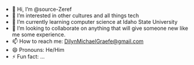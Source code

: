 - 👋 Hi, I’m @source-Zeref
- 👀 I’m interested in other cultures and all things tech
- 🌱 I’m currently learning computer science at Idaho State University
- 💞️ I’m looking to collaborate on anything that will give someone new like me some experience.
- 📫 How to reach me: DilynMichaelGraefe@gmail.com
- 😄 Pronouns: He/Him
- ⚡ Fun fact: ...

<!---
source-Zeref/source-Zeref is a ✨ special ✨ repository because its `README.md` (this file) appears on your GitHub profile.
You can click the Preview link to take a look at your changes.
--->
